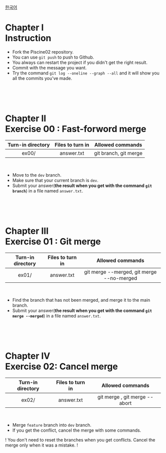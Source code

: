[한국어](README.kr.md)
# Chapter Ⅰ<br>Instruction

- Fork the Piscine02 repository.
- You can use `git push` to push to Github.
- You always can restart the project if you didn't get the right result.
- Commit with the message you want.
- Try the command `git log --oneline --graph --all` and it will show you all the commits you've made.

<br>
<br>
<br>

# Chapter Ⅱ<br>Exercise 00 : Fast-forword merge

| Turn-in directory | Files to turn in | Allowed commands |
|:--:|:--:|:--:|
| ex00/ | answer.txt | git branch, git merge |

<br>

- Move to the `dev` branch.
- Make sure that your current branch is `dev`.
- Submit your answer(**the result when you get with the command `git branch`**) in a file named `answer.txt`.

<br>
<br>
<br>

# Chapter Ⅲ<br>Exercise 01 : Git merge

| Turn-in directory | Files to turn in | Allowed commands |
|:--:|:--:|:--:|
| ex01/ | answer.txt | git merge --merged, git merge --no-merged|

<br>

- Find the branch that has not been merged, and merge it to the main branch.
- Submit your answer(**the result when you get with the command `git merge --merged`**) in a file named `answer.txt`. 

<br>
<br>
<br>


# Chapter Ⅳ<br>Exercise 02: Cancel merge

| Turn-in directory | Files to turn in | Allowed commands |
|:--:|:--:|:--:|
| ex02/ | answer.txt | git merge , git merge --abort|

<br>

- Merge `feature` branch into `dev` branch.
- If you get the conflict, cancel the merge with some commands.


! You don't need to reset the branches when you get conflicts. Cancel the merge only when it was a mistake. !